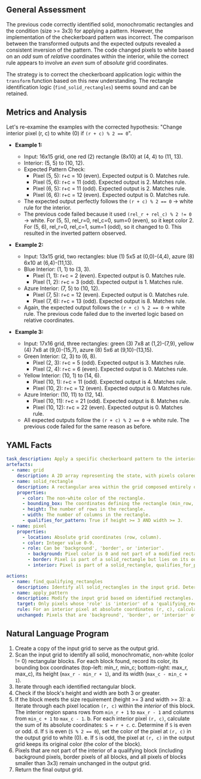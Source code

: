 ## General Assessment

The previous code correctly identified solid, monochromatic rectangles and the condition (size >= 3x3) for applying a pattern. However, the implementation of the checkerboard pattern was incorrect. The comparison between the transformed outputs and the expected outputs revealed a consistent inversion of the pattern. The code changed pixels to white based on an *odd* sum of *relative* coordinates within the interior, while the correct rule appears to involve an *even* sum of *absolute* grid coordinates.

The strategy is to correct the checkerboard application logic within the `transform` function based on this new understanding. The rectangle identification logic (`find_solid_rectangles`) seems sound and can be retained.

## Metrics and Analysis

Let's re-examine the examples with the corrected hypothesis: "Change interior pixel (r, c) to white (0) if `(r + c) % 2 == 0`".

*   **Example 1:**
    *   Input: 16x15 grid, one red (2) rectangle (8x10) at (4, 4) to (11, 13).
    *   Interior: (5, 5) to (10, 12).
    *   Expected Pattern Check:
        *   Pixel (5, 5): r+c = 10 (even). Expected output is 0. Matches rule.
        *   Pixel (5, 6): r+c = 11 (odd). Expected output is 2. Matches rule.
        *   Pixel (6, 5): r+c = 11 (odd). Expected output is 2. Matches rule.
        *   Pixel (6, 6): r+c = 12 (even). Expected output is 0. Matches rule.
    *   The expected output perfectly follows the `(r + c) % 2 == 0` -> white rule for the interior.
    *   The previous code failed because it used `(rel_r + rel_c) % 2 != 0` -> white. For (5, 5), rel_r=0, rel_c=0, sum=0 (even), so it kept color 2. For (5, 6), rel_r=0, rel_c=1, sum=1 (odd), so it changed to 0. This resulted in the inverted pattern observed.

*   **Example 2:**
    *   Input: 13x15 grid, two rectangles: blue (1) 5x5 at (0,0)-(4,4), azure (8) 6x10 at (6,4)-(11,13).
    *   Blue Interior: (1, 1) to (3, 3).
        *   Pixel (1, 1): r+c = 2 (even). Expected output is 0. Matches rule.
        *   Pixel (1, 2): r+c = 3 (odd). Expected output is 1. Matches rule.
    *   Azure Interior: (7, 5) to (10, 12).
        *   Pixel (7, 5): r+c = 12 (even). Expected output is 0. Matches rule.
        *   Pixel (7, 6): r+c = 13 (odd). Expected output is 8. Matches rule.
    *   Again, the expected output follows the `(r + c) % 2 == 0` -> white rule. The previous code failed due to the inverted logic based on relative coordinates.

*   **Example 3:**
    *   Input: 17x16 grid, three rectangles: green (3) 7x8 at (1,2)-(7,9), yellow (4) 7x8 at (9,0)-(15,7), azure (8) 5x6 at (9,10)-(13,15).
    *   Green Interior: (2, 3) to (6, 8).
        *   Pixel (2, 3): r+c = 5 (odd). Expected output is 3. Matches rule.
        *   Pixel (2, 4): r+c = 6 (even). Expected output is 0. Matches rule.
    *   Yellow Interior: (10, 1) to (14, 6).
        *   Pixel (10, 1): r+c = 11 (odd). Expected output is 4. Matches rule.
        *   Pixel (10, 2): r+c = 12 (even). Expected output is 0. Matches rule.
    *   Azure Interior: (10, 11) to (12, 14).
        *   Pixel (10, 11): r+c = 21 (odd). Expected output is 8. Matches rule.
        *   Pixel (10, 12): r+c = 22 (even). Expected output is 0. Matches rule.
    *   All expected outputs follow the `(r + c) % 2 == 0` -> white rule. The previous code failed for the same reason as before.

## YAML Facts


```yaml
task_description: Apply a specific checkerboard pattern to the interior of sufficiently large solid monochromatic rectangles.
artefacts:
  - name: grid
    description: A 2D array representing the state, with pixels colored 0-9 (0 is white/background).
  - name: solid_rectangle
    description: A rectangular area within the grid composed entirely of a single color, where the color is not white (0).
    properties:
      - color: The non-white color of the rectangle.
      - bounding_box: The coordinates defining the rectangle (min_row, min_col, max_row, max_col).
      - height: The number of rows in the rectangle.
      - width: The number of columns in the rectangle.
      - qualifies_for_pattern: True if height >= 3 AND width >= 3.
  - name: pixel
    properties:
      - location: Absolute grid coordinates (row, column).
      - color: Integer value 0-9.
      - role: Can be 'background', 'border', or 'interior'.
        - background: Pixel color is 0 and not part of a modified rectangle's border or interior.
        - border: Pixel is part of a solid_rectangle but lies on its outer edge (min/max row or min/max col).
        - interior: Pixel is part of a solid_rectangle, qualifies_for_pattern is True, and the pixel is not on the border.

actions:
  - name: find_qualifying_rectangles
    description: Identify all solid_rectangles in the input grid. Determine their properties (color, bounding_box, height, width) and if they qualify_for_pattern.
  - name: apply_pattern
    description: Modify the input grid based on identified rectangles.
    target: Only pixels whose 'role' is 'interior' of a 'qualifying_rectangle'.
    rule: For an interior pixel at absolute coordinates (r, c), calculate the sum S = r + c. If S is even (S % 2 == 0), change the pixel's color to white (0). If S is odd, the pixel retains its original color (the color of the rectangle).
    unchanged: Pixels that are 'background', 'border', or 'interior' of non-qualifying rectangles remain unchanged.
```


## Natural Language Program

1.  Create a copy of the input grid to serve as the output grid.
2.  Scan the input grid to identify all solid, monochromatic, non-white (color != 0) rectangular blocks. For each block found, record its color, its bounding box coordinates (top-left: min_r, min_c; bottom-right: max_r, max_c), its height (`max_r - min_r + 1`), and its width (`max_c - min_c + 1`).
3.  Iterate through each identified rectangular block.
4.  Check if the block's height and width are both 3 or greater.
5.  If the block meets the size requirement (height >= 3 and width >= 3):
    a.  Iterate through each pixel location `(r, c)` within the *interior* of this block. The interior region spans rows from `min_r + 1` to `max_r - 1` and columns from `min_c + 1` to `max_c - 1`.
    b.  For each interior pixel `(r, c)`, calculate the sum of its absolute coordinates: `S = r + c`.
    c.  Determine if `S` is even or odd.
    d.  If `S` is even (`S % 2 == 0`), set the color of the pixel at `(r, c)` in the output grid to white (0).
    e.  If `S` is odd, the pixel at `(r, c)` in the output grid keeps its original color (the color of the block).
6.  Pixels that are not part of the interior of a qualifying block (including background pixels, border pixels of all blocks, and all pixels of blocks smaller than 3x3) remain unchanged in the output grid.
7.  Return the final output grid.